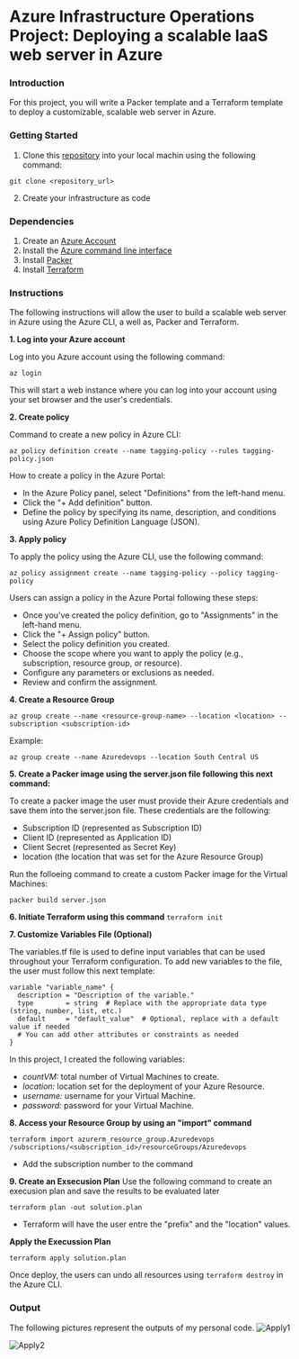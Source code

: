 # Azure Infrastructure Operations Project: Deploying a scalable IaaS web server in Azure

### Introduction
For this project, you will write a Packer template and a Terraform template to deploy a customizable, scalable web server in Azure.

### Getting Started
1. Clone this [repository](https://github.com/udacity/nd082-Azure-Cloud-DevOps-Starter-Code/tree/master/C1%20-%20Azure%20Infrastructure%20Operations/project/starter_files) into your local machin using the following command:

```git clone <repository_url>```

2. Create your infrastructure as code

### Dependencies
1. Create an [Azure Account](https://portal.azure.com) 
2. Install the [Azure command line interface](https://docs.microsoft.com/en-us/cli/azure/install-azure-cli?view=azure-cli-latest)
3. Install [Packer](https://www.packer.io/downloads)
4. Install [Terraform](https://www.terraform.io/downloads.html)

### Instructions
The following instructions will allow the user to build a scalable web server in Azure using the Azure CLI, a well as, Packer and Terraform. 

**1. Log into your Azure account**

Log into you Azure account using the following command:

```az login ```

This will start a web instance where you can log into your account using your set browser and the user's credentials.

**2.  Create policy**

Command to create a new policy in Azure CLI:

```az policy definition create --name tagging-policy --rules tagging-policy.json```

How to create a policy in the Azure Portal:
- In the Azure Policy panel, select "Definitions" from the left-hand menu.
- Click the "+ Add definition" button.
- Define the policy by specifying its name, description, and conditions using Azure Policy Definition Language (JSON).

**3. Apply policy**

To apply the policy using the Azure CLI, use the following command: 

```az policy assignment create --name tagging-policy --policy tagging-policy```

Users can assign a policy in the Azure Portal following these steps: 
- Once you've created the policy definition, go to "Assignments" in the left-hand menu.
- Click the "+ Assign policy" button.
- Select the policy definition you created.
- Choose the scope where you want to apply the policy (e.g., subscription, resource group, or resource).
- Configure any parameters or exclusions as needed.
- Review and confirm the assignment.

**4. Create a Resource Group**

```az group create --name <resource-group-name> --location <location> --subscription <subscription-id>```

Example: 

```az group create --name Azuredevops --location South Central US```


**5. Create a Packer image using the server.json file following this next command:**
   
To create a packer image the user must provide their Azure credentials and save them into the server.json file. These credentials are the following:
- Subscription ID (represented as Subscription ID)
- Client ID (represented as Application ID)
- Client Secret (represented as Secret Key)
- location (the location that was set for the Azure Resource Group)

Run the folloeing command to create a custom Packer image for the Virtual Machines:

```packer build server.json```  

**6. Initiate Terraform using this command** 
```terraform init```

**7. Customize Variables File (Optional)**

The variables.tf file is used to define input variables that can be used throughout your Terraform configuration. To add new variables to the file, the user must follow this next template:

```
variable "variable_name" {
  description = "Description of the variable."
  type        = string  # Replace with the appropriate data type (string, number, list, etc.)
  default     = "default_value"  # Optional, replace with a default value if needed
  # You can add other attributes or constraints as needed
}
```

In this project, I created the following variables:
- *countVM:* total number of Virtual Machines to create.
- *location:* location set for the deployment of your Azure Resource. 
- *username:* username for your Virtual Machine. 
- *password:* password for your Virtual Machine.

**8. Access your Resource Group by using an "import" command**

```terraform import azurerm_resource_group.Azuredevops /subscriptions/<subscription_id>/resourceGroups/Azuredevops```

- Add the subscription number to the command

**9. Create an Exsecusion Plan**
Use the following command to create an execusion plan and save the results to be evaluated later 

```terraform plan -out solution.plan```

- Terraform will have the user entre the "prefix" and the "location" values. 

**Apply the Execussion Plan**

```terraform apply solution.plan```

Once deploy, the users can undo all resources using ```terraform destroy``` in the Azure CLI.

### Output

The following pictures represent the outputs of my personal code. 
![Apply1](https://github.com/Fabiana77/azure-infrastructure-development-project/assets/70912175/f903025d-9bf7-4a4a-816f-bbc68fbed889)

![Apply2](https://github.com/Fabiana77/azure-infrastructure-development-project/assets/70912175/671c3982-5a66-4b70-af69-747dc11d66ba)




